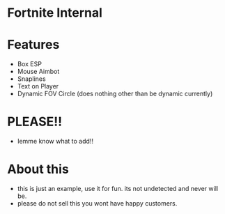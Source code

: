 # Fortnite Internal

# Features
- Box ESP
- Mouse Aimbot
- Snaplines
- Text on Player
- Dynamic FOV Circle (does nothing other than be dynamic currently)

# PLEASE!!
- lemme know what to add!!

# About this
- this is just an example, use it for fun. its not undetected and never will be. 
- please do not sell this you wont have happy customers.

